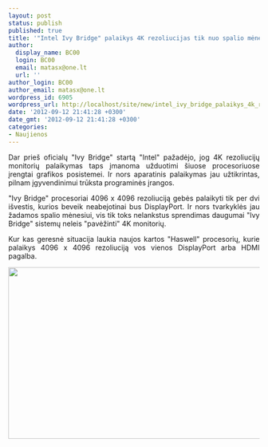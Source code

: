```yaml
---
layout: post
status: publish
published: true
title: '"Intel Ivy Bridge" palaikys 4K rezoliucijas tik nuo spalio mėnesio'
author:
  display_name: BC00
  login: BC00
  email: matasx@one.lt
  url: ''
author_login: BC00
author_email: matasx@one.lt
wordpress_id: 6905
wordpress_url: http://localhost/site/new/intel_ivy_bridge_palaikys_4k_rezoliucijas_tik_nuo_spalio_menesio/
date: '2012-09-12 21:41:28 +0300'
date_gmt: '2012-09-12 21:41:28 +0300'
categories:
- Naujienos
---
```

<p style="text-align: justify;">
	Dar prie&scaron; oficialų &quot;Ivy Bridge&quot; startą &quot;Intel&quot; pažadėjo, jog 4K rezoliucijų monitorių palaikymas taps įmanoma užduotimi &scaron;iuose procesoriuose įrengtai grafikos posistemei. Ir nors aparatinis palaikymas jau užtikrintas, pilnam įgyvendinimui trūksta programinės įrangos.</p>
<p style="text-align: justify;">
	&quot;Ivy Bridge&quot; procesoriai 4096 x 4096 rezoliuciją gebės palaikyti tik per dvi i&scaron;vestis, kurios beveik neabejotinai bus DisplayPort. Ir nors tvarkyklės jau žadamos spalio mėnesiui, vis tik toks nelankstus sprendimas daugumai &quot;Ivy Bridge&quot; sistemų neleis &quot;pavėžinti&quot; 4K monitorių.</p>
<p style="text-align: justify;">
	Kur kas geresnė situacija laukia naujos kartos &quot;Haswell&quot; procesorių, kurie palaikys 4096 x 4096 rezoliuciją vos vienos DisplayPort arba HDMI pagalba.</p>
<p style="text-align: justify;">
	<img alt="" src="http://technews.lt/userfiles/DSC_8220_575px.JPG" style="width: 520px; height: 344px;" /></p>
